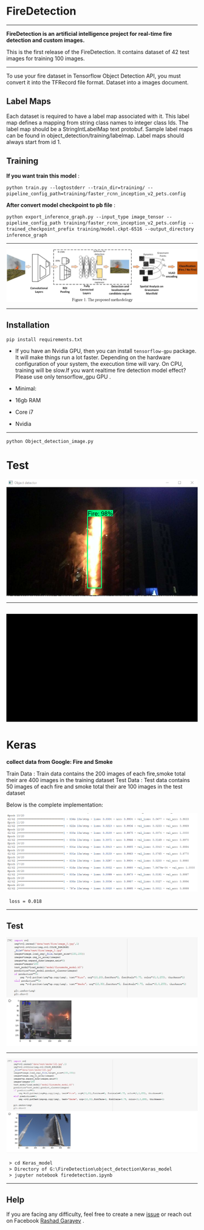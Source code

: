 # FireDetection #


----------
**FireDetection is an artificial intelligence project for real-time fire detection and custom images.**

This is the first release of the FireDetection. It contains  dataset of 42 test images for training 100 images.


----------
To use your fire dataset in Tensorflow Object Detection API, you must convert it into the TFRecord file format. 
Dataset into a images document.

## Label Maps ##

Each dataset is required to have a label map associated with it. This label map defines a mapping from string class names to integer class Ids. The label map should be a StringIntLabelMap text protobuf. Sample label maps can be found in object_detection/training/labelmap. Label maps should always start from id 1.

## Training ##

**If you want train this model** :

    python train.py --logtostderr --train_dir=training/ --pipeline_config_path=training/faster_rcnn_inception_v2_pets.config

    

**After convert model checkpoint to pb file** :

    python export_inference_graph.py --input_type image_tensor --pipeline_config_path training/faster_rcnn_inception_v2_pets.config --trained_checkpoint_prefix training/model.ckpt-6516 --output_directory inference_graph
    


----------
![Faster RCNN](fire.png)

----------
## Installation ##

    pip install requirements.txt 


> 
- If you have an Nvidia GPU, then you can install `tensorflow-gpu` package. It will make things run a lot faster.
Depending on the hardware configuration of your system, the execution time will vary. On CPU, training will be slow.If you want realtime fire detection model effect? Please use only tensorflow_gpu  GPU .


- Minimal:
- 16gb RAM
- Core i7
- Nvidia
 

----------


    python Object_detection_image.py


# Test #

![Faster RCNN](testimg.png)


----------





[![](video.gif)](https://www.youtube.com/watch?v=7q5gGjmcwdg "")
----------


# Keras #

**collect data from Google: Fire and Smoke**

Train Data : Train data contains the 200 images of each fire,smoke  total their are 400 images in the training dataset
Test Data : Test data contains 50 images of each fire and smoke  total their are 100 images in the test dataset

Below is the complete implementation:

![Faster RCNN](Keras_model/images/loss.png)

     loss = 0.018



----------
## Test ##


![Faster RCNN](Keras_model/images/firetest.png)

----------

![Faster RCNN](Keras_model/images/smoketest.png)




     > cd Keras_model
     > Directory of G:\FireDetection\object_detection\Keras_model
     > jupyter notebook firedetection.ipynb
     



















----------


## Help
If you are facing any difficulty, feel free to create a new [issue](https://github.com/RashadGarayev/genderDetectionKeras/issues) or reach out on Facebook [Rashad Garayev](https://www.facebook.com/fly.trion) .

